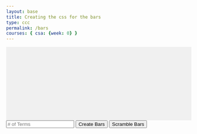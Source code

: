 ```yaml
---
layout: base
title: Creating the css for the bars
type: ccc
permalink: /bars
courses: { csa: {week: 0} }
---
```

<div id="contain" class="sort-container"></div>
<input id="terms" type="number" placeholder="# of Terms">
<button onclick="createBars()">Create Bars</button>
<button onclick="scramble()">Scramble Bars</button>

<style>
    .sort-container {
        display: flex;
        justify-content: center;
        align-items: flex-end;
        height: 200px;
        background-color: #f0f0f0;
    }
    .bar {
        width: 50px;
        background-color: #3498db;
        margin: 0 2px;
    }
</style>

<script>
    let barsArray = [];

    function createArray() {
        if (barsArray == "") {
        let num = parseInt(document.getElementById("terms").value);
        let temp = [];
        let i = 1;
        while (i <= num) {
            temp.push(i);
            i++;
        }
        return temp;
        } else {
            return barsArray;
        }
    }

    function createBars() {
        const container = document.getElementById("contain");
        container.innerHTML = '';

        barsArray = createArray();

        for (let i = 0; i < barsArray.length; i++) {
            const bar = document.createElement('div');
            bar.className = 'bar';
            container.appendChild(bar);
        }

        setHeight();
    }

    // run the function a couple times
    let recursive = 0;

    function scramble() {
        const numTerms = barsArray.length;
        const randomIterations = Math.floor(Math.random() * numTerms) + 1;

        for (let i = 0; i < randomIterations; i++) {
            const randomIndex1 = Math.floor(Math.random() * numTerms);
            const randomIndex2 = Math.floor(Math.random() * numTerms);

            // Swap elements at randomIndex1 and randomIndex2
            const temp = barsArray[randomIndex1];
            barsArray[randomIndex1] = barsArray[randomIndex2];
            barsArray[randomIndex2] = temp;
        }
        createBars();
        
        if(recursive < 5) {
            recursive++;
            scramble();
        }
    }

    function setHeight() {
        const container = document.getElementById("contain");
        const bars = Array.from(container.children);

        bars.forEach((bar, index) => {
            const height = barsArray[index] * 10;
            bar.style.height = `${height}px`;
        });
    }
</script>
